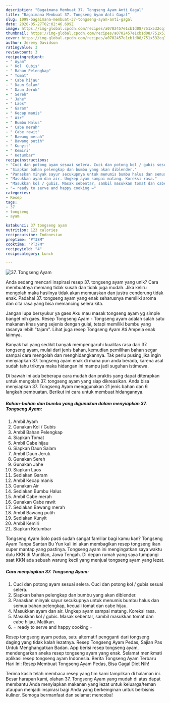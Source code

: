 ```yaml
---
description: "Bagaimana Membuat 37. Tongseng Ayam Anti Gagal"
title: "Bagaimana Membuat 37. Tongseng Ayam Anti Gagal"
slug: 1099-bagaimana-membuat-37-tongseng-ayam-anti-gagal
date: 2020-05-27T02:02:46.699Z
image: https://img-global.cpcdn.com/recipes/a0702457e1cb1d08/751x532cq70/37-tongseng-ayam-foto-resep-utama.jpg
thumbnail: https://img-global.cpcdn.com/recipes/a0702457e1cb1d08/751x532cq70/37-tongseng-ayam-foto-resep-utama.jpg
cover: https://img-global.cpcdn.com/recipes/a0702457e1cb1d08/751x532cq70/37-tongseng-ayam-foto-resep-utama.jpg
author: Jeremy Davidson
ratingvalue: 3
reviewcount: 3
recipeingredient:
- " Ayam"
- " Kol  Gubis"
- " Bahan Pelengkap"
- " Tomat"
- " Cabe hijau"
- " Daun Salam"
- " Daun Jeruk"
- " Sereh"
- " Jahe"
- " Laos"
- " Garam"
- " Kecap manis"
- " Air"
- " Bumbu Halus"
- " Cabe merah"
- " Cabe rawit"
- " Bawang merah"
- " Bawang putih"
- " Kunyit"
- " Kemiri"
- " Ketumbar"
recipeinstructions:
- "Cuci dan potong ayam sesuai selera. Cuci dan potong kol / gubis sesuai selera."
- "Siapkan bahan pelengkap dan bumbu yang akan diblender."
- "Panaskan minyak sayur secukupnya untuk menumis bumbu halus dan semua bahan pelengkap, kecuali tomat dan cabe hijau."
- "Masukkan ayam dan air. Ungkep ayam sampai matang. Koreksi rasa."
- "Masukkan kol / gubis. Masak sebentar, sambil masukkan tomat dan cabe hijau. Matikan."
- "= ready to serve and happy cooking ="
categories:
- Resep
tags:
- 37
- tongseng
- ayam

katakunci: 37 tongseng ayam 
nutrition: 123 calories
recipecuisine: Indonesian
preptime: "PT38M"
cooktime: "PT37M"
recipeyield: "4"
recipecategory: Lunch

---
```



![37. Tongseng Ayam](https://img-global.cpcdn.com/recipes/a0702457e1cb1d08/751x532cq70/37-tongseng-ayam-foto-resep-utama.jpg)

Anda sedang mencari inspirasi resep 37. tongseng ayam yang unik? Cara membuatnya memang tidak susah dan tidak juga mudah. Jika keliru mengolah maka hasilnya tidak akan memuaskan dan justru cenderung tidak enak. Padahal 37. tongseng ayam yang enak seharusnya memiliki aroma dan cita rasa yang bisa memancing selera kita.

Jangan lupa bersyukur ya gaes Aku mau masak tongseng ayam yg simple banget nih gaes. Resep Tongseng Ayam - Tongseng ayam adalah salah satu makanan khas yang sejenis dengan gulai, tetapi memiliki bumbu yang rasanya lebih &#34;tajam&#34;. Lihat juga resep Tongseng Ayam Ati Ampela enak lainnya.

Banyak hal yang sedikit banyak mempengaruhi kualitas rasa dari 37. tongseng ayam, mulai dari jenis bahan, kemudian pemilihan bahan segar sampai cara mengolah dan menghidangkannya. Tak perlu pusing jika ingin menyiapkan 37. tongseng ayam enak di mana pun anda berada, karena asal sudah tahu triknya maka hidangan ini mampu jadi suguhan istimewa.


Di bawah ini ada beberapa cara mudah dan praktis yang dapat diterapkan untuk mengolah 37. tongseng ayam yang siap dikreasikan. Anda bisa menyiapkan 37. Tongseng Ayam menggunakan 21 jenis bahan dan 6 langkah pembuatan. Berikut ini cara untuk membuat hidangannya.

<!--inarticleads1-->

##### Bahan-bahan dan bumbu yang digunakan dalam menyiapkan 37. Tongseng Ayam:

1. Ambil  Ayam
1. Gunakan  Kol / Gubis
1. Ambil  Bahan Pelengkap
1. Siapkan  Tomat
1. Ambil  Cabe hijau
1. Siapkan  Daun Salam
1. Ambil  Daun Jeruk
1. Gunakan  Sereh
1. Gunakan  Jahe
1. Siapkan  Laos
1. Sediakan  Garam
1. Ambil  Kecap manis
1. Gunakan  Air
1. Sediakan  Bumbu Halus
1. Ambil  Cabe merah
1. Gunakan  Cabe rawit
1. Sediakan  Bawang merah
1. Ambil  Bawang putih
1. Sediakan  Kunyit
1. Ambil  Kemiri
1. Siapkan  Ketumbar


Tongseng Ayam Solo pasti sudah sangat familiar bagi kamu kan? Tongseng Ayam Tanpa Santan Bu Yun kali ini akan membagikan resep tongseng ikan super mantap yang pastinya. Tongseng ayam ini mengingatkan saya waktu dulu KKN di Muntilan, Jawa Tengah. Di depan rumah yang saya tumpangi saat KKN ada sebuah warung kecil yang menjual tongseng ayam yang lezat. 

<!--inarticleads2-->

##### Cara menyiapkan 37. Tongseng Ayam:

1. Cuci dan potong ayam sesuai selera. Cuci dan potong kol / gubis sesuai selera.
1. Siapkan bahan pelengkap dan bumbu yang akan diblender.
1. Panaskan minyak sayur secukupnya untuk menumis bumbu halus dan semua bahan pelengkap, kecuali tomat dan cabe hijau.
1. Masukkan ayam dan air. Ungkep ayam sampai matang. Koreksi rasa.
1. Masukkan kol / gubis. Masak sebentar, sambil masukkan tomat dan cabe hijau. Matikan.
1. = ready to serve and happy cooking =


Resep tongseng ayam pedas, satu alternatif pengganti dari tongseng daging yang tidak kalah lezatnya. Resep Tongseng Ayam Pedas, Sajian Pas Untuk Menghangatkan Badan. App berisi resep tongseng ayam, mendengarkan aneka resep tongseng ayam yang enak. Selamat menikmati aplikasi resep tongseng ayam Indonesia. Berita Tongseng Ayam Terbaru Hari Ini: Resep Membuat Tongseng Ayam Pedas, Bisa Gagal Diet Nih! 

Terima kasih telah membaca resep yang tim kami tampilkan di halaman ini. Besar harapan kami, olahan 37. Tongseng Ayam yang mudah di atas dapat membantu Anda menyiapkan makanan yang lezat untuk keluarga/teman ataupun menjadi inspirasi bagi Anda yang berkeinginan untuk berbisnis kuliner. Semoga bermanfaat dan selamat mencoba!
